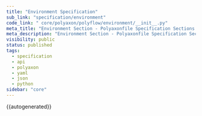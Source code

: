 ```yaml
---
title: "Environment Specification"
sub_link: "specification/environment"
code_link: " core/polyaxon/polyflow/environment/__init__.py"
meta_title: "Environment Section - Polyaxonfile Specification Sections - Polyaxon References"
meta_description: "Environment Section - Polyaxonfile Specification Sections - The environment section allows to alter the resources and configuration of the runtime of your jobs, experiments, and services."
visibility: public
status: published
tags:
  - specification
  - api
  - polyaxon
  - yaml
  - json
  - python
sidebar: "core"
---
```


{{autogenerated}}
